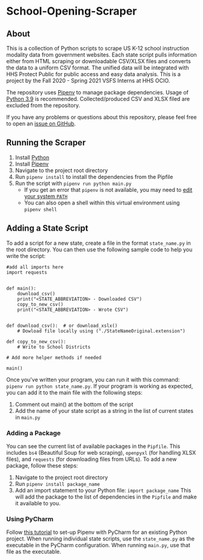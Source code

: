# School-Opening-Scraper

## About

This is a collection of Python scripts to scrape US K-12 school instruction modality data from government websites. Each state script pulls information either from HTML scraping or downloadable CSV/XLSX files and converts the data to a uniform CSV format. The unified data will be integrated with HHS Protect Public for public access and easy data analysis. This is a project by the Fall 2020 - Spring 2021 VSFS Interns at HHS OCIO.

The repository uses [Pipenv](https://packaging.python.org/key_projects/#pipenv) to manage package dependencies. Usage of [Python 3.9](https://www.python.org/downloads/) is recommended. Collected/produced CSV and XLSX filed are excluded from the repository.

If you have any problems or questions about this repository, please feel free to open an [issue on GitHub](https://github.com/trackman1111/School-Opening-Scraper/issues).

## Running the Scraper

1. Install [Python](https://www.python.org/downloads/)
2. Install [Pipenv](https://packaging.python.org/tutorials/managing-dependencies/#installing-pipenv)
3. Navigate to the project root directory
4. Run `pipenv install` to install the dependencies from the Pipfile
5. Run the script with `pipenv run python main.py`
   - If you get an error that `pipenv` is not available, you may need to [edit your system `PATH`](https://packaging.python.org/tutorials/installing-packages/#installing-to-the-user-site)
   - You can also open a shell within this virtual environment using `pipenv shell`

## Adding a State Script

To add a script for a new state, create a file in the format `state_name.py` in the root directory. You can then use the following sample code to help you write the script:

```
#add all imports here
import requests


def main():
    download_csv()
    print("<STATE_ABBREVIATION> - Downloaded CSV")
    copy_to_new_csv()
    print("<STATE_ABBREVIATION> - Wrote CSV")


def download_csv():  # or download_xslx()
    # Dowload file locally using ("./StateNameOriginal.extension")

def copy_to_new_csv():
    # Write to School Districts

# Add more helper methods if needed

main()
```

Once you've written your program, you can run it with this command: `pipenv run python state_name.py`.
If your program is working as expected, you can add it to the main file with the following steps:
1. Comment out main() at the bottom of the script
2. Add the name of your state script as a string in the list of current states in `main.py`

### Adding a Package

You can see the current list of available packages in the `Pipfile`. This includes `bs4` (Beautiful Soup for web scraping), `openpyxl` (for handling XLSX files), and `requests` (for downloading files from URLs). To add a new package, follow these steps:

1. Navigate to the project root directory
2. Run `pipenv install package_name`
3. Add an import statement to your Python file: `import package_name`
   This will add the package to the list of dependencies in the `Pipfile` and make it available to you.

### Using PyCharm

Follow [this tutorial](https://www.jetbrains.com/help/pycharm/pipenv.html) to set-up Pipenv with PyCharm for an existing Python project.
When running individual state scripts, use the `state_name.py` as the executable in the PyCharm configuration.
When running `main.py`, use that file as the executable.
